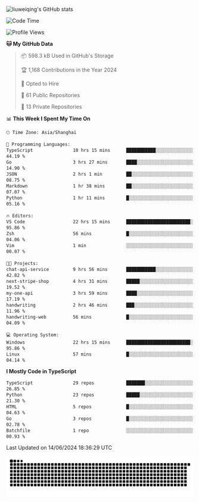 ![liuweiqing's GitHub stats](https://github-readme-stats.vercel.app/api?username=14790897&show_icons=true&locale=cn&include_all_commits=true&count_private=true)

<!--START_SECTION:waka-->
![Code Time](http://img.shields.io/badge/Code%20Time-1%2C082%20hrs%2051%20mins-blue)

![Profile Views](http://img.shields.io/badge/Profile%20Views-9-blue)

**🐱 My GitHub Data** 

> 📦 598.3 kB Used in GitHub's Storage 
 > 
> 🏆 1,168 Contributions in the Year 2024
 > 
> 💼 Opted to Hire
 > 
> 📜 61 Public Repositories 
 > 
> 🔑 13 Private Repositories 
 > 
📊 **This Week I Spent My Time On** 

```text
🕑︎ Time Zone: Asia/Shanghai

💬 Programming Languages: 
TypeScript               10 hrs 15 mins      ███████████░░░░░░░░░░░░░░   44.19 % 
Go                       3 hrs 27 mins       ████░░░░░░░░░░░░░░░░░░░░░   14.90 % 
JSON                     2 hrs 1 min         ██░░░░░░░░░░░░░░░░░░░░░░░   08.75 % 
Markdown                 1 hr 38 mins        ██░░░░░░░░░░░░░░░░░░░░░░░   07.07 % 
Python                   1 hr 11 mins        █░░░░░░░░░░░░░░░░░░░░░░░░   05.16 % 

🔥 Editors: 
VS Code                  22 hrs 15 mins      ████████████████████████░   95.86 % 
Zsh                      56 mins             █░░░░░░░░░░░░░░░░░░░░░░░░   04.06 % 
Vim                      1 min               ░░░░░░░░░░░░░░░░░░░░░░░░░   00.07 % 

🐱‍💻 Projects: 
chat-api-service         9 hrs 56 mins       ███████████░░░░░░░░░░░░░░   42.82 % 
next-stripe-shop         4 hrs 31 mins       █████░░░░░░░░░░░░░░░░░░░░   19.52 % 
my-one-api               3 hrs 59 mins       ████░░░░░░░░░░░░░░░░░░░░░   17.19 % 
handwriting              2 hrs 46 mins       ███░░░░░░░░░░░░░░░░░░░░░░   11.96 % 
handwriting-web          56 mins             █░░░░░░░░░░░░░░░░░░░░░░░░   04.09 % 

💻 Operating System: 
Windows                  22 hrs 15 mins      ████████████████████████░   95.86 % 
Linux                    57 mins             █░░░░░░░░░░░░░░░░░░░░░░░░   04.14 % 
```

**I Mostly Code in TypeScript** 

```text
TypeScript               29 repos            ███████░░░░░░░░░░░░░░░░░░   26.85 % 
Python                   23 repos            █████░░░░░░░░░░░░░░░░░░░░   21.30 % 
HTML                     5 repos             █░░░░░░░░░░░░░░░░░░░░░░░░   04.63 % 
Go                       3 repos             █░░░░░░░░░░░░░░░░░░░░░░░░   02.78 % 
Batchfile                1 repo              ░░░░░░░░░░░░░░░░░░░░░░░░░   00.93 % 
```




 Last Updated on 14/06/2024 18:36:29 UTC
<!--END_SECTION:waka-->

<picture>
  <source media="(prefers-color-scheme: dark)" srcset="https://raw.githubusercontent.com/14790897/14790897/output/github-contribution-grid-snake-dark.svg" />
  <source media="(prefers-color-scheme: light)" srcset="https://raw.githubusercontent.com/14790897/14790897/output/github-contribution-grid-snake.svg" />
  <img alt="github-snake" src="https://raw.githubusercontent.com/14790897/14790897/output/github-contribution-grid-snake.svg" />
</picture>
